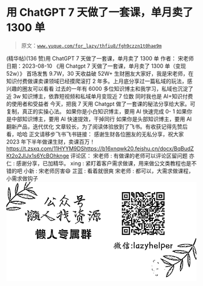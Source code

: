 # 用 ChatGPT 7 天做了一套课，单月卖了 1300 单

> 原文：[`www.yuque.com/for_lazy/thfiu8/fgh9czzn1t0hae9m`](https://www.yuque.com/for_lazy/thfiu8/fgh9czzn1t0hae9m)

<ne-h2 id="90df8af3" data-lake-id="90df8af3"><ne-heading-ext><ne-heading-anchor></ne-heading-anchor><ne-heading-fold></ne-heading-fold></ne-heading-ext><ne-heading-content><ne-text id="u4872962e">(精华帖)(136 赞)用 ChatGPT 7 天做了一套课，单月卖了 1300 单</ne-text></ne-heading-content></ne-h2> <ne-p id="uabff824f" data-lake-id="uabff824f"><ne-text id="u5ea6e2ff">作者： 宋老师</ne-text></ne-p> <ne-p id="u7542b900" data-lake-id="u7542b900"><ne-text id="u49d13f48">日期：2023-08-10</ne-text></ne-p> <ne-p id="u37b52fb6" data-lake-id="u37b52fb6"><ne-text id="u806657cf">《用 Chatgpt 7 天做了一套课，单月卖了 1300 单（变现 52w）》</ne-text> <ne-text id="u910599f5">首场发售 9.7W，30 天收益破 52W+</ne-text></ne-p> <ne-p id="u7a66275a" data-lake-id="u7a66275a"><ne-text id="u1c4bff09">生财圈友大家好，我是宋老师，在知识付费做课卖课领域已经摸爬滚打 2 年多。上月底分享过一篇私域的玩法，感兴趣的圈友可以看看</ne-text></ne-p> <ne-p id="u5f998c14" data-lake-id="u5f998c14"><ne-text id="u20c01bca">过去的一年有 6000 多位知识博主和我学习，私域也沉淀了近 3w 知识博主，依靠短视频和私域单月变现近 7 位数</ne-text> <ne-text id="uc5447726">同时我也是 AI+知识付费的使用者和受益者</ne-text></ne-p> <ne-p id="u1eb04e30" data-lake-id="u1eb04e30"><ne-text id="u86b85876">今天，把我 7 天用 Chatgpt 做了一套课的秘法分享给大家。可复制，真正的实操心法。</ne-text></ne-p> <ne-p id="u18caa7c9" data-lake-id="u18caa7c9"><ne-text id="u40d89e02">如果你是小白知识博主，要用 AI 快速完成 0- 1</ne-text> <ne-text id="u30827b6a">如果你是中部知识博主，要用 AI 快速提效，干掉同行</ne-text> <ne-text id="u86cf79f4">如果你是头部知识博主，要用 AI 翻新产品，迭代优化</ne-text></ne-p> <ne-p id="ub61034d2" data-lake-id="ub61034d2"><ne-text id="u7bc1457c">文章较长，为了阅读体验放到了飞书。有收获记得先赞后看，哈哈</ne-text></ne-p> <ne-p id="uf09ebc38" data-lake-id="uf09ebc38"><ne-text id="u6cff543a">正文请移步飞书飞书链接：⁡⁤⁢⁡‌⁤‬⁤‌⁤‍⁡⁤‌‬⁡⁢⁤⁤⁤⁡⁣‍⁡⁡⁢‍⁡‍⁤‌‌⁤⁡</ne-text></ne-p> <ne-p id="u2c9528ba" data-lake-id="u2c9528ba"><ne-text id="ucee2e55d">感谢生财各位圈友的无私分享，祝大家 2023 年下半年做课生财，卖课百万！</ne-text>[<ne-text id="uc71f4480">https://t.zsxq.com/11HYYM9DS</ne-text>](https://t.zsxq.com/11HYYM9DS)[<ne-text id="u937b296c">https://b16xnqwk20.feishu.cn/docx/BqBudZKt2o2JIJx1s6YcBOhknge</ne-text>](https://b16xnqwk20.feishu.cn/docx/BqBudZKt2o2JIJx1s6YcBOhknge)</ne-p> <ne-hole id="u1d0efbd2" data-lake-id="u1d0efbd2"><ne-card data-card-name="hr" data-card-type="block" id="hKJHs" data-event-boundary="card"><ne-p id="u1b1e01bc" data-lake-id="u1b1e01bc"><ne-text id="u7141c7a5">评论区：</ne-text></ne-p> <ne-p id="u30a47dd1" data-lake-id="u30a47dd1"><ne-text id="ub4550191">宋老师 : 有做课的老师可以评论区留问题</ne-text> <ne-text id="u61d79c33">亦仁 : 感谢分享，已加精华。</ne-text> <ne-text id="u66504f02">xing : 紧盯着客户需求做课，用来做公文类教程也是不错的吧</ne-text> <ne-text id="u1b322e22">小新 : 宋老师厉害😄</ne-text> <ne-text id="uc123f0f1">芷蓝 : 看着就很爽</ne-text> <ne-text id="u4e168688">宋老师 : 都可以，大需求做课程，小需求做钩子</ne-text></ne-p> <ne-p id="u588a1061" data-lake-id="u588a1061"><ne-card data-card-name="image" data-card-type="inline" id="IIEtM" data-event-boundary="card">![](img/894d30a529e7c37bcd3392323c99941c.png)  <ne-hole id="u8afaaada" data-lake-id="u8afaaada"><ne-card data-card-name="hr" data-card-type="block" id="fSaX0" data-event-boundary="card"></ne-card></ne-hole></ne-card></ne-p></ne-card></ne-hole>